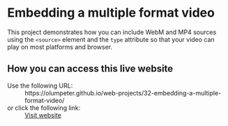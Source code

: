 # Embedding a multiple format video

This project demonstrates how you can include WebM and MP4 sources using the <code>&lt;source&gt;</code> element and the <code>type</code> attribute so that your video can play on most platforms and browser.

## How you can access this live website

<dl>
  Use the following URL:
  <dd>
    https://olumpeter.github.io/web-projects/32-embedding-a-multiple-format-video/
  </dd>
  or click the following link:
  <dd>
    <a href="https://olumpeter.github.io/web-projects/32-embedding-a-multiple-format-video/">Visit website</a>
  </dd>
</dl>
